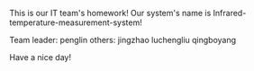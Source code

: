 This is our IT team's homework!
Our system's name is Infrared-temperature-measurement-system!

Team leader: penglin
others:      jingzhao
             luchengliu
             qingboyang
             
Have a nice day!
       
